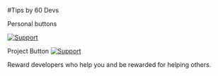 #Tips by 60 Devs

Personal buttons

[![Support](https://supporter.60devs.com/api/b/fd92ac0c038a5ef6b879009c0b758b36)](https://supporter.60devs.com/give/fd92ac0c038a5ef6b879009c0b758b36)

Project Button
[![Support](https://supporter.60devs.com/api/b/fd92ac0c038a5ef6b879009c0b758b36/SupporterExtension)](https://supporter.60devs.com/support/fd92ac0c038a5ef6b879009c0b758b36/SupporterExtension)

Reward developers who help you and be rewarded for helping others.
